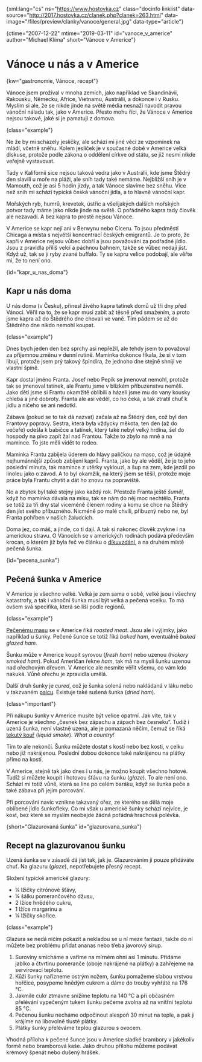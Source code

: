 
{xml:lang="cs" ns="https://www.hostovka.cz" class="docinfo linklist" data-source="http://2017.hostovka.cz/clanek.php?clanek=263.html" data-image="/files/preview/clanky/vanoce/general.jpg" data-type="article"}

{ctime="2007-12-22" mtime="2019-03-11" id="vanoce\_v\_americe" author="Michael Klíma" short="Vánoce v Americe"}

# Vánoce u nás a v Americe

<!-- generated attribute kw by user_udpatekw.sh on 2019-03-13, do not edit -->

{kw="gastronomie, Vánoce, recept"}

Vánoce jsem prožíval v mnoha zemích, jako například ve Skandinávii, Rakousku, Německu, Africe, Vietnamu, Austrálii, a dokonce i v Rusku. Myslím si ale, že se nikde jinde na světě média nesnaží navodit pravou vánoční náladu tak, jako v Americe. Přesto mohu říci, že Vánoce v Americe nejsou takové, jaké si je pamatuji z domova.

{class="example"}

Ne že by mi scházely jesličky, ale schází mi jiné věci ze vzpomínek na mládí, včetně sněhu. Kolem jesliček je v současné době v Americe velká diskuse, protože podle zákona o oddělení církve od státu, se již nesmí nikde veřejně vystavovat.

Tady v Kalifornii sice nejsou taková vedra jako v Austrálii, kde jsme Štědrý den slavili u moře na pláži, ale sníh tady také nemáme. Nejbližší sníh je v Mamouth, což je asi 5 hodin jízdy, a tak Vánoce slavíme bez sněhu. Více než sníh mi schází typická česká vánoční jídla, a to hlavně vánoční kapr.

Mořských ryb, humrů, krevetek, ústřic a všelijakých dalších mořských potvor tady máme jako nikde jinde na světě. O pořádného kapra tady člověk ale nezavadí. A bez kapra to prostě nejsou Vánoce.

V Americe se kapr nejí ani v Berwynu nebo Ciceru. To jsou předměstí Chicaga a místa s největší koncentrací českých emigrantů. Je to proto, že kapři v Americe nejsou vůbec dobří a jsou považováni za podřadné jídlo. Jsou z pravidla příliš velcí a páchnou bahnem, takže se vůbec nedají jíst. Když už, tak se jí ryby zvané buffalo. Ty se kapru velice podobají, ale věřte mi, že to není ono.

{id="kapr\_u\_nas_doma"}

## Kapr u nás doma

U nás doma (v Česku), přinesl živého kapra tatínek domů už tři dny před Vánoci. Věřil na to, že se kapr musí zabít až těsně před smažením, a proto jsme kapra až do Štědrého dne chovali ve vaně. Tím pádem se až do Štědrého dne nikdo nemohl koupat.

{class="example"}

Dnes bych jeden den bez sprchy asi nepřežil, ale tehdy jsem to považoval za příjemnou změnu v denní rutině. Maminka dokonce říkala, že si v tom libuji, protože jsem prý takový špindíra, že jednoho dne stejně shniji ve vlastní špíně.

Kapr dostal jméno Franta. Josef nebo Pepík se jmenovat nemohl, protože tak se jmenoval tatínek, ale Frantu jsme v blízkém příbuzenstvu neměli. Jako děti jsme si Frantu okamžitě oblíbili a házeli jsme mu do vany kousky chleba a jiné dobroty. Franta ale asi věděl, co ho čeká, a tak ztratil chuť k jídlu a ničeho se ani nedotkl.

Zábava (pokud se to tak dá nazvat) začala až na Štědrý den, což byl den Frantovy popravy. Sestra, která byla vždycky měkota, ten den (až do večeře) odešla k babičce a tatínek, který také nebyl velký hrdina, šel do hospody na pivo zapít žal nad Frantou. Takže to zbylo na mně a na mamince. To jste měli vidět to rodeo.

Maminka Frantu zabíjela úderem do hlavy paličkou na maso, což je údajně nejhumánnější způsob zabíjení kaprů. Franta, jako by ale věděl, že je to jeho poslední minuta, tak mamince z utěrky vyklouzl, a šup na zem, kde jezdil po linoleu jako o závod. A to byl okamžik, na který jsem se těšil, protože moje práce byla Frantu chytit a dát ho znovu na popraviště.

No a zbytek byl také stejný jako každý rok. Přestože Franta ještě _šuměl_, když ho maminka dávala na mísu, tak se nám do něj moc nechtělo. Franta se totiž za tři dny stal víceméně členem rodiny a komu se chce na Štědrý den jíst svého příbuzného. Nicméně po malé chvíli, příbuzný nebo ne, byl Franta pohřben v našich žaludcích.

Doma jez, co máš, a jinde, co ti dají. A tak si nakonec člověk zvykne i na americkou stravu. O Vánocích se v amerických rodinách podává především krocan, o kterém již byla řeč ve článku o [díkuvzdání][1], a na druhém místě pečená šunka.

{id="pecena_sunka"}

## Pečená šunka v Americe

V Americe je všechno velké. Velká je zem sama o sobě, velké jsou i všechny katastrofy, a tak i vánoční šunka musí být velká a pečená vcelku. To má ovšem svá specifika, která se liší podle regionů.

{class="example"}

[Pečenému masu][2] se v Americe říká _roasted meat_. Jsou ale i výjimky, jako například u šunky. Pečené šunce se totiž říká _baked ham_, eventuálně _baked glazed ham_.

Šunku může v Americe koupit syrovou (_fresh ham_) nebo uzenou (_hickory smoked ham_). Pokud Američan řekne _ham_, tak má na mysli šunku uzenou nad ořechovým dřevem. V Americe ale nesmíte věřit všemu, co vám kdo nakuká. Vůně ořechu je zpravidla umělá.

Další druh šunky je _cured_, což je šunka solená nebo nakládaná v láku nebo v takzvaném [pajcu][3]. Existuje také sušená šunka (_dried ham_).

{class="important"}

Při nákupu šunky v Americe musíte být velice opatrní. Jak víte, tak v Americe je všechno „česnek bez zápachu a zápach bez česneku“. Tudíž i uzená šunka, není vlastně uzená, ale je pomazaná něčím, čemuž se říká [tekutý kouř][4] (_liquid smoke_). _What a country!_

Tím to ale nekončí. Šunku můžete dostat s kostí nebo bez kosti, v celku nebo již nakrájenou. Poslední dobou dokonce také nakrájenou na plátky přímo na kosti.

V Americe, stejně tak jako dnes i u nás, je možno koupit všechno hotové. Tudíž si můžete koupit i hotovou šťávu na šunku (_glaze_). To ale není ono. Schází mi totiž vůně, která se line po celém baráku, když se šunka peče a také zábava při jejím porcování.

Při porcování navíc vznikne takzvaný ořez, ze kterého se dělá moje oblíbené jídlo šunkofleky. Co mi však u americké šunky schází nejvíce, je kost, bez které se myslím neobejde žádná pořádná hrachová polévka.

{short="Glazurovaná šunka" id="glazurovana_sunka"}

## Recept na glazurovanou šunku

Uzená šunka se v zásadě dá jíst tak, jak je. Glazurováním jí pouze přidáváte chuť. Na glazuru (_glaze_), nepotřebujete přesný recept.

Složení typické americké glazury:

  * ¼ lžičky citrónové šťávy,
  * ¼ šálku pomerančového džusu,
  * 2 lžíce hnědého cukru,
  * 1 lžíce margarinu a
  * ¼ lžičky skořice.

{class="example"}

Glazura se nedá ničím pokazit a nekladou se u ní meze fantazii, takže do ní můžete bez problému přidat ananas nebo třeba javorový sirup.

  1. Suroviny smícháme a vaříme na mírném ohni asi 1 minutu. Přidáme jablko a čtvrtinu pomeranče (oboje nakrájené na plátky) a zahřejeme na servírovací teplotu.
  2. Kůži šunky nařízneme ostrým nožem, šunku pomažeme slabou vrstvou hořčice, posypeme hnědým cukrem a dáme do trouby vyhřáté na 176 °C.
  3. Jakmile cukr ztmavne snížíme teplotu na 140 °C a při občasném přelévání vypečeným tukem šunku pečeme zvolna až na vnitřní teplotu 85 °C.
  4. Pečenou šunku necháme odpočinout alespoň 30 minut na teple, a pak ji krájíme na libovolně tlusté plátky.
  5. Plátky šunky přeléváme teplou glazurou s ovocem.

Vhodná příloha k pečené šunce jsou v Americe sladké brambory v jakékoliv formě nebo bramborová kaše. Jako druhou přílohu můžeme podávat krémový špenát nebo dušený hrášek.

 [1]: /thanksgiving
 [2]: /peceni
 [3]: /duseni#marinada
 [4]: /liquid_smoke

